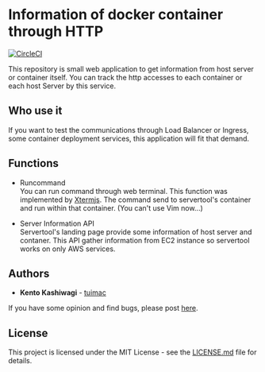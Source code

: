 # Information of docker container through HTTP

[![CircleCI](https://circleci.com/gh/tuimac/servertools.svg?style=shield)](https://circleci.com/gh/tuimac/servertools)

This repository is small web application to get information from host server or container itself.
You can track the http accesses to each container or each host Server by this service.

## Who use it

If you want to test the communications through Load Balancer or Ingress, some container deployment services, this application will fit that demand.

## Functions
- Runcommand<br>
You can run command through web terminal. This function was implemented by [Xtermjs](https://xtermjs.org/).
The command send to servertool's container and run within that container.
(You can't use Vim now...)

- Server Information API<br>
Servertool's landing page provide some information of host server and contaner. This API gather information from EC2 instance so servertool works on only AWS services.

## Authors

* **Kento Kashiwagi** - [tuimac](https://github.com/tuimac)

If you have some opinion and find bugs, please post [here](https://github.com/tuimac/servertools/issues).

## License

This project is licensed under the MIT License - see the [LICENSE.md](https://github.com/tuimac/servertools/LICENSE.md) file for details.
